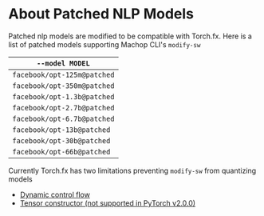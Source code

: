 # About Patched NLP Models

Patched nlp models are modified to be compatible with Torch.fx. Here is a list of patched models supporting Machop CLI's `modify-sw`

| `--model MODEL`                      |
|-----------------------------|
| `facebook/opt-125m@patched` |
| `facebook/opt-350m@patched` |
| `facebook/opt-1.3b@patched` |
| `facebook/opt-2.7b@patched` |
| `facebook/opt-6.7b@patched` |
| `facebook/opt-13b@patched`  |
| `facebook/opt-30b@patched`  |
| `facebook/opt-66b@patched`  |

Currently Torch.fx has two limitations preventing `modify-sw` from quantizing models

- [Dynamic control flow](https://pytorch.org/docs/stable/fx.html#dynamic-control-flow)
- [Tensor constructor (not supported in PyTorch v2.0.0)](https://pytorch.org/docs/stable/fx.html#miscellanea)
